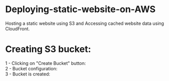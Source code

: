 # Deploying-static-website-on-AWS
Hosting a static website using S3 and Accessing cached website data using CloudFront.

# Creating S3 bucket:
1 - Clicking on "Create Bucket" button:<br>
2 - Bucket configuration:<br>
3 - Bucket is created:<br>


# 
